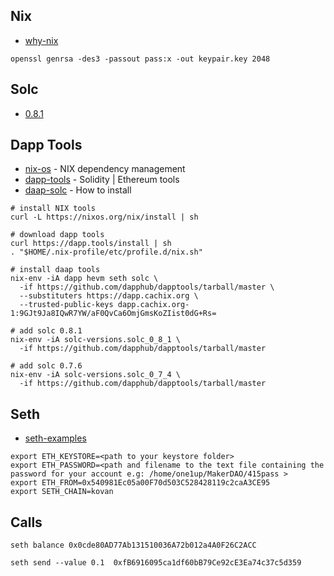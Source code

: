 

## Nix

* [why-nix](https://medium.com/dapphub/dapp-tools-and-the-nix-package-manager-c4c692c87310)


```
openssl genrsa -des3 -passout pass:x -out keypair.key 2048

```

## Solc


* [0.8.1](https://github.com/ethereum/solidity/releases)


## Dapp Tools

* [nix-os](https://nixos.org/download.html) - NIX dependency management 
* [dapp-tools](http://dapp.tools) - Solidity | Ethereum tools
* [daap-solc](https://xscode.com/dapphub/dapptools) - How to install 

```
# install NIX tools
curl -L https://nixos.org/nix/install | sh

# download dapp tools
curl https://dapp.tools/install | sh
. "$HOME/.nix-profile/etc/profile.d/nix.sh"

# install daap tools
nix-env -iA dapp hevm seth solc \
  -if https://github.com/dapphub/dapptools/tarball/master \
  --substituters https://dapp.cachix.org \
  --trusted-public-keys dapp.cachix.org-1:9GJt9Ja8IQwR7YW/aF0QvCa6OmjGmsKoZIist0dG+Rs=

# add solc 0.8.1
nix-env -iA solc-versions.solc_0_8_1 \
  -if https://github.com/dapphub/dapptools/tarball/master

# add solc 0.7.6
nix-env -iA solc-versions.solc_0_7_4 \
  -if https://github.com/dapphub/dapptools/tarball/master
```


## Seth

* [seth-examples](https://docs.makerdao.com/clis/seth)

```
export ETH_KEYSTORE=<path to your keystore folder>
export ETH_PASSWORD=<path and filename to the text file containing the password for your account e.g: /home/one1up/MakerDAO/415pass >
export ETH_FROM=0x540981Ec05a00F70d503C528428119c2caA3CE95
export SETH_CHAIN=kovan
```


## Calls


```
seth balance 0x0cde80AD77Ab131510036A72b012a4A0F26C2ACC

seth send --value 0.1  0xfB6916095ca1df60bB79Ce92cE3Ea74c37c5d359
```
